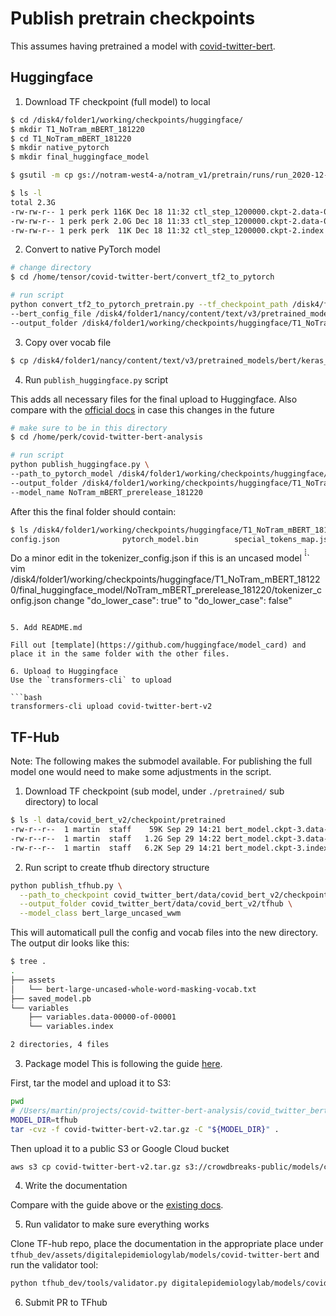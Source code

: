 # Publish pretrain checkpoints

This assumes having pretrained a model with [covid-twitter-bert](https://github.com/digitalepidemiologylab/covid-twitter-bert).

## Huggingface

1. Download TF checkpoint (full model) to local

```bash
$ cd /disk4/folder1/working/checkpoints/huggingface/
$ mkdir T1_NoTram_mBERT_181220
$ cd T1_NoTram_mBERT_181220
$ mkdir native_pytorch
$ mkdir final_huggingface_model

$ gsutil -m cp gs://notram-west4-a/notram_v1/pretrain/runs/run_2020-12-16_08-55-26_727642_T1_NoTram_mBERT_step3/ctl_step_1200000.ckpt-2* .

$ ls -l 
total 2.3G
-rw-rw-r-- 1 perk perk 116K Dec 18 11:32 ctl_step_1200000.ckpt-2.data-00000-of-00002
-rw-rw-r-- 1 perk perk 2.0G Dec 18 11:33 ctl_step_1200000.ckpt-2.data-00001-of-00002
-rw-rw-r-- 1 perk perk  11K Dec 18 11:32 ctl_step_1200000.ckpt-2.index
```

2. Convert to native PyTorch model

```bash
# change directory
$ cd /home/tensor/covid-twitter-bert/convert_tf2_to_pytorch

# run script
python convert_tf2_to_pytorch_pretrain.py --tf_checkpoint_path /disk4/folder1/working/checkpoints/huggingface/T1_NoTram_mBERT_181220/ctl_step_1200000.ckpt-2 \
--bert_config_file /disk4/folder1/nancy/content/text/v3/pretrained_models/bert/keras_bert/multi_cased_L-12_H-768_A-12/bert_config.json \
--output_folder /disk4/folder1/working/checkpoints/huggingface/T1_NoTram_mBERT_181220/native_pytorch/
```

3. Copy over vocab file

```bash
$ cp /disk4/folder1/nancy/content/text/v3/pretrained_models/bert/keras_bert/multi_cased_L-12_H-768_A-12/vocab.txt /disk4/folder1/working/checkpoints/huggingface/T1_NoTram_mBERT_181220/native_pytorch/
```

4. Run `publish_huggingface.py` script

This adds all necessary files for the final upload to Huggingface. Also compare with the [official docs](https://huggingface.co/transformers/model_sharing.html) in case this changes in the future

```bash
# make sure to be in this directory
$ cd /home/perk/covid-twitter-bert-analysis

# run script
python publish_huggingface.py \
--path_to_pytorch_model /disk4/folder1/working/checkpoints/huggingface/T1_NoTram_mBERT_181220/native_pytorch/ \
--output_folder /disk4/folder1/working/checkpoints/huggingface/T1_NoTram_mBERT_181220/final_huggingface_model/ \
--model_name NoTram_mBERT_prerelease_181220
```

After this the final folder should contain:
```bash
$ ls /disk4/folder1/working/checkpoints/huggingface/T1_NoTram_mBERT_181220/final_huggingface_model/NoTram_mBERT_prerelease_181220/
config.json              pytorch_model.bin        special_tokens_map.json  tf_model.h5              tokenizer_config.json    vocab.txt
```

Do a minor edit in the tokenizer_config.json if this is an uncased model
̀̀̀̀``
vim /disk4/folder1/working/checkpoints/huggingface/T1_NoTram_mBERT_181220/final_huggingface_model/NoTram_mBERT_prerelease_181220/tokenizer_config.json
change "do_lower_case": true" to "do_lower_case": false"
```

5. Add README.md

Fill out [template](https://github.com/huggingface/model_card) and place it in the same folder with the other files.

6. Upload to Huggingface
Use the `transformers-cli` to upload

```bash
transformers-cli upload covid-twitter-bert-v2
```

## TF-Hub

Note: The following makes the submodel available. For publishing the full model one would need to make some adjustments in the script.

1. Download TF checkpoint (sub model, under `./pretrained/` sub directory) to local

```bash
$ ls -l data/covid_bert_v2/checkpoint/pretrained
-rw-r--r--  1 martin  staff    59K Sep 29 14:21 bert_model.ckpt-3.data-00000-of-00002
-rw-r--r--  1 martin  staff   1.2G Sep 29 14:22 bert_model.ckpt-3.data-00001-of-00002
-rw-r--r--  1 martin  staff   6.2K Sep 29 14:21 bert_model.ckpt-3.index
```

2. Run script to create tfhub directory structure

```bash
python publish_tfhub.py \
  --path_to_checkpoint covid_twitter_bert/data/covid_bert_v2/checkpoint/pretrained/bert_model.ckpt-3 \
  --output_folder covid_twitter_bert/data/covid_bert_v2/tfhub \
  --model_class bert_large_uncased_wwm
```
This will automaticall pull the config and vocab files into the new directory. The output dir looks like this:

```bash
$ tree .
.
├── assets
│   └── bert-large-uncased-whole-word-masking-vocab.txt
├── saved_model.pb
└── variables
    ├── variables.data-00000-of-00001
    └── variables.index

2 directories, 4 files
```

3. Package model
This is following the guide [here](https://github.com/tensorflow/hub/tree/master/tfhub_dev).

First, tar the model and upload it to S3:

```bash
pwd
# /Users/martin/projects/covid-twitter-bert-analysis/covid_twitter_bert/data/covid_bert_v2
MODEL_DIR=tfhub
tar -cvz -f covid-twitter-bert-v2.tar.gz -C "${MODEL_DIR}" .
```

Then upload it to a public S3 or Google Cloud bucket

```bash
aws s3 cp covid-twitter-bert-v2.tar.gz s3://crowdbreaks-public/models/covid-twitter-bert/v2/tfhub/ --acl public-read
```

4. Write the documentation

Compare with the guide above or the [existing docs](https://github.com/tensorflow/hub/tree/master/tfhub_dev/assets/digitalepidemiologylab).


5. Run validator to make sure everything works

Clone TF-hub repo, place the documentation in the appropriate place under `tfhub_dev/assets/digitalepidemiologylab/models/covid-twitter-bert` and run the validator tool:

```bash
python tfhub_dev/tools/validator.py digitalepidemiologylab/models/covid-twitter-bert/2.md
```

6. Submit PR to TFhub
